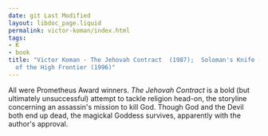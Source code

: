 ```yaml
---
date: git Last Modified
layout: libdoc_page.liquid
permalink: victor-koman/index.html
tags:
- K
- book
title: "Victor Koman - The Jehovah Contract  (1987);  Soloman's Knife (1989); Kings
  of the High Frontier (1996)"
---
```


All were Prometheus Award winners. _The Jehovah Contract_ is a bold (but ultimately unsuccessful) attempt to tackle religion head-on,  the storyline concerning an assassin's mission to kill God. Though God and the  Devil both end up dead, the magickal Goddess survives, apparently with the  author's approval.